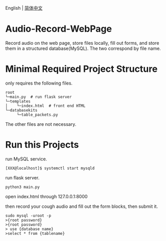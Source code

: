 English | [简体中文](./README_cn.md) 
# Audio-Record-WebPage
Record audio on the web page, store files locally, fill out forms, and store them in a structured database(MySQL). The two correspond by file name.

# Minimal Required Project Structure
only requires the following files.

```
root
└─main.py  # run flask server
└─templates
│    └─index.html  # front end HTML
└─databasekits
     └─table_packets.py
```
The other files are not necessary.


# Run this Projects
run MySQL service.
```
[XXX@localhost]$ systemctl start mysqld
```

run flask server.
```
python3 main.py
```

open index.html through 127.0.0.1:8000

then record your cough audio and fill out the form blocks, then submit it.

```
sudo mysql -uroot -p
>{root password}
>{root password}
> use {database name}
>select * from {tablename}
```
